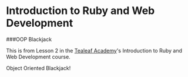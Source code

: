 Introduction to Ruby and Web Development
===
###OOP Blackjack

This is from Lesson 2 in the [Tealeaf Academy](http://www.gotealeaf.com/books/ruby/read/the_object_model)'s Introduction to Ruby and Web Development course.

Object Oriented Blackjack!
